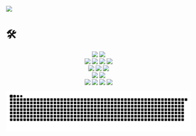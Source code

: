 <a href="https://velog.io/@devjcode" target="_blank"><img src="https://img.shields.io/badge/Blog-20C997?style=flat-square&logo=Velog&logoColor=white"/></a>

# 🛠
<p align="center">
<img src="https://img.shields.io/badge/Python-3776AB?style=flat-square&logo=Python&logoColor=white" /> <img src="https://img.shields.io/badge/Django-092E20?style=flat-square&logo=Django&logoColor=white" "/><br />
<img src="https://img.shields.io/badge/HTML5-E34F26?style=flat-square&logo=HTML5&logoColor=white" /> <img src="https://img.shields.io/badge/CSS3-1572B6?style=flat-square&logo=CSS3&logoColor=white" /> <img src="https://img.shields.io/badge/JavaScript-F7DF1E?style=flat-square&logo=JavaScript&logoColor=white" "/> <img src="https://img.shields.io/badge/React-61DAFB?style=flat-square&logo=React&logoColor=white"/> <br />
<img src="https://img.shields.io/badge/Amazon EC2-FF9900?style=flat-square&logo=Amazon EC2&logoColor=white" "/>
<img src="https://img.shields.io/badge/Amazon RDS-527FFF?style=flat-square&logo=Amazon RDS&logoColor=white" "/> <img src="https://img.shields.io/badge/Amazon S3-569A31?style=flat-square&logo=Amazon S3&logoColor=white"/> <br /> <img src="https://img.shields.io/badge/Visual Studio Code-007ACC?style=flat-square&logo=Visual Studio Code&logoColor=white" "/> <img src="https://img.shields.io/badge/PyCharm-000000?style=flat-square&logo=PyCharm&logoColor=white"/> <br />
<img src="https://img.shields.io/badge/Figma-F24E1E?style=flat-square&logo=Figma&logoColor=white"/> <img src="https://img.shields.io/badge/Notion-000000?style=flat-square&logo=Notion&logoColor=white"/> <img src="https://img.shields.io/badge/Slack-4A154B?style=flat-square&logo=Slack&logoColor=white" /> <img src="https://img.shields.io/badge/Discord-5865F2?style=flat-square&logo=Discord&logoColor=white"/>
</p>

  ![snake gif](https://github.com/devjcode/devjcode/blob/output/github-contribution-grid-snake.svg)
